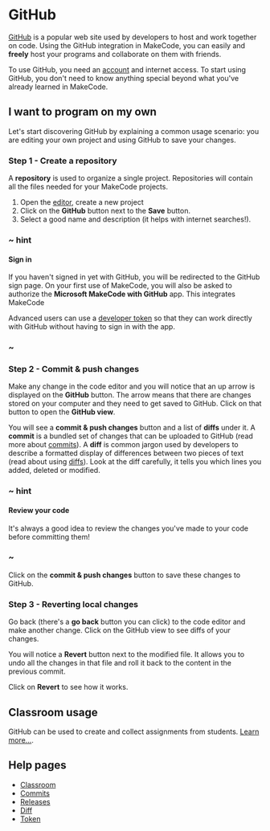 # GitHub

[GitHub](https://github.com) is a popular web site used by developers to host and work together on code. Using the GitHub integration in MakeCode, you can easily and **freely** host your programs and collaborate on them with friends.

To use GitHub, you need an [account](https://github.com/join) and internet access.
To start using GitHub, you don't need to know anything special beyond what you've already learned in MakeCode.

## I want to program on my own

Let's start discovering GitHub by explaining a common usage scenario: you are editing your own project and using GitHub to save your changes.

### Step 1 - Create a repository

A **repository** is used to organize a single project. Repositories will contain all the files needed for your MakeCode projects.

1. Open the [editor](@homeurl@), create a new project
2. Click on the **GitHub** button next to the **Save** button.
3. Select a good name and description (it helps with internet searches!).

### ~ hint

#### Sign in

If you haven't signed in yet with GitHub, you will be redirected to the GitHub sign page. On your first use of MakeCode, you will also be asked to authorize the **Microsoft MakeCode with GitHub** app. This integrates MakeCode

Advanced users can use a [developer token](/github/token) so that they can work directly with GitHub without having to sign in with the app.

### ~

### Step 2 - Commit & push changes

Make any change in the code editor and you will notice that an up arrow is displayed
on the **GitHub** button. The arrow means that there are changes stored on your computer and they need to get saved to GitHub. Click on that button to open the **GitHub view**.

You will see a **commit & push changes** button and a list of **diffs** under it. A **commit** is a bundled set of changes that can be uploaded to GitHub (read more about [commits](/github/commit)). A **diff** is common jargon used by developers to describe a formatted display of differences between two pieces of text (read about using [diffs](/github/diff)). Look at the diff carefully, it tells you which lines you added, deleted or modified.

### ~ hint

#### Review your code

It's always a good idea to review the changes you've made to your code before committing them!

### ~

Click on the **commit & push changes** button to save these changes to GitHub. 

### Step 3 - Reverting local changes

Go back (there's a **go back** button you can click) to the code editor and make another change. Click on the GitHub view to see diffs of your changes.

You will notice a **Revert** button next to the modified file. It allows you to undo all the changes in that file and roll it back to the content in the previous commit.

Click on **Revert** to see how it works.

## Classroom usage

GitHub can be used to create and collect assignments from students. [Learn more...](/github/classroom).

## Help pages

* [Classroom](/github/classroom)
* [Commits](/github/commit)
* [Releases](/github/release)
* [Diff](/github/diff)
* [Token](/github/token)
